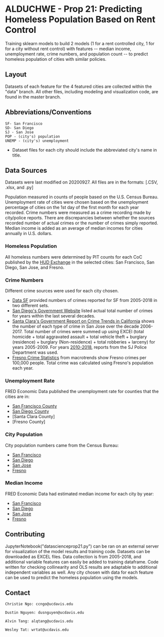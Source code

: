 # ALDUCHWE - Prop 21: Predicting Homeless Population Based on Rent Control
Training sklearn models to build 2 models (1 for a rent controlled city, 1 for for a city without rent control) with features -- median income, unemployment rate, crime numbers, and population count -- to predict homeless population of cities with similar policies. 

## Layout
Datasets of each feature for the 4 featured cities are collected within the "data" branch. All other files, including modeling and visualization code, are found in the master branch.

## Abbreviations/Conventions
	SF- San Francisco
	SD- San Diego
	SJ - San Jose
	POP - (city's) population
	UNEMP - (city's) unemployment

* Dataset files for each city should include the abbreviated city's name in title.

## Data Sources
Datasets were last modified on 20200927. All files are in the formats: [.CSV, .xlsx, and .py]

Population measured in counts of people based on the U.S. Census Bureau. Unemployment rate of cities were chosen based on the unemployment percentage of cities on the 1st day of the first month for each year recorded. Crime numbers were measured as a crime recording made by city/police reports. There are discrepancies between whether the sources recorded number of actual crimes or the number of crimes simply reported. Median income is added as an average of median incomes for cities annually in U.S. dollars. 

### Homeless Population 

All homeless numbers were determined by PIT counts for each CoC published by the [HUD Exchange](https://www.hudexchange.info/programs/coc/coc-homeless-populations-and-subpopulations-reports) in the selected cities: San Francisco, San Diego, San Jose, and Fresno.

### Crime Numbers
Different crime sources were used for each city chosen. 

* [Data SF](https://data.sfgov.org/Public-Safety/Police-Department-Incident-Reports-Historical-2003/tmnf-yvry) provided numbers of crimes reported for SF from 2005-2018 in two different sets.
* [San Diego's Government Website](https://www.sandiego.gov/sites/default/files/crime-actuals1950-2019.pdf) listed actual total number of crimes for years within the last several decades.
* [Santa Clara's Government Report on Crime Trends in California](https://www.sccgov.org/sites/da/prosecution/DistrictAttorneyDepartments/Documents/CSU%20Reports/10-Year%20Combined%20CA%20Crime%20Stat%20Report.pdf) shows the number of each type of crime in San Jose over the decade 2006-2017. Total number of crimes were summed up using EXCEl (total homicide + total aggravated assault + total vehicle theft + burglary (residence) + burglary (Non-residence) + total robberies + larceny) for years 2005-2009.
For years [2010-2018](http://www.sjpd.org/crimestats/annual_crimestats.html), reports from the SJ Police Department was used.
* [Fresno Crime Statistics](https://www.macrotrends.net/cities/us/ca/fresno/crime-rate-statistics) from macrotrends show Fresno crimes per 100,000 people. Total crime was calculated using Fresno's population each year. 


### Unemployment Rate
FRED Economic Data published the unemployment rate for counties that the cities are in:

* [San Francisco County](https://fred.stlouisfed.org/series/CASANF0URN)
* [San Diego County](https://fred.stlouisfed.org/series/CASAND5URN)
* [Santa Clara County]
* [Fresno County]


### City Population
City population numbers came from the Census Bureau:

* [San Francisco](https://www.census.gov/quickfacts/fact/table/sanfranciscocitycalifornia,US/PST045219)
* [San Diego](https://www.census.gov/quickfacts/fact/table/sandiegocitycalifornia,US/PST045219)
* [San Jose](https://www.census.gov/quickfacts/fact/table/sanjosecitycalifornia,US/PST045219)
* [Fresno](https://www.census.gov/quickfacts/fact/table/fresnocitycalifornia,US/PST045219)

### Median Income

FRED Economic Data had estimated median income for each city by year:
* [San Francisco](https://fred.stlouisfed.org/series/MHICA06075A052NCEN)
* [San Diego](https://fred.stlouisfed.org/series/MHICA06073A052NCEN)
* [San Jose]()
* [Fresno](https://fred.stlouisfed.org/series/CAFRES9URN)

## Contributing
JupyterNotebook("datascienceprop21.py") can be ran on an external server for visualization of the model results and training code. Datasets can be downloaded as EXCEL files. Data collection is from 2005-2018, and additional variable features can easily be added to training dataframe. Code written for checking collinearity and OLS results are adaptable to additional independent variables as well. Any city chosen with data for each feature can be used to predict the homeless population using the models.

	

## Contact
	Christie Ngo: ccngo@ucdavis.edu
	
	Dustin Nguyen: dusnguyen@ucdavis.edu
	
	Alvin Tang: alqtang@ucdavis.edu
	
	Wesley Tat: wrtat@ucdavis.edu
	
